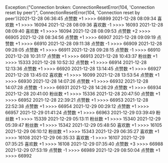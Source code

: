 Exception:("Connection broken: ConnectionResetError(104, 'Connection reset by peer')", ConnectionResetError(104, 'Connection reset by peer'))2021-12-28  06:36:45   点赞数 +1 >>>> 66899
2021-12-28  08:09:34   喜欢数 +1 >>>> 16094
2021-12-28  08:09:36   喜欢数 -1 >>>> 16093
2021-12-28  08:09:40   喜欢数 +1 >>>> 16094
2021-12-28  08:09:53   点赞数 +2 >>>> 66905
2021-12-28  08:34:56   点赞数 +1 >>>> 66907
2021-12-28  09:09:19   点赞数 +1 >>>> 66910
2021-12-28  09:11:38   点赞数 -1 >>>> 66909
2021-12-28  09:28:05   点赞数 +1 >>>> 66911
2021-12-28  09:28:15   点赞数 -1 >>>> 66910
2021-12-28  10:31:17   点赞数 +1 >>>> 66913
2021-12-28  10:43:37   粉丝数 +1 >>>> 15333
2021-12-28  10:52:32   点赞数 +1 >>>> 66914
2021-12-28  12:13:36   点赞数 +1 >>>> 66920
2021-12-28  13:14:45   点赞数 +1 >>>> 66927
2021-12-28  13:45:02   喜欢数 +1 >>>> 16099
2021-12-28  13:53:54   点赞数 +1 >>>> 66930
2021-12-28  14:07:26   点赞数 +1 >>>> 66932
2021-12-28  14:07:28   点赞数 -1 >>>> 66931
2021-12-28  14:26:29   点赞数 +1 >>>> 66934
2021-12-28  20:41:00   粉丝数 +1 >>>> 15336
2021-12-28  20:47:50   点赞数 +1 >>>> 66952
2021-12-28  22:39:21   点赞数 +1 >>>> 66953
2021-12-28  22:52:38   点赞数 +1 >>>> 66954
2021-12-29  00:29:12   点赞数 +1 >>>> 66957
2021-12-29  01:41:24   点赞数 +1 >>>> 66963
2021-12-29  03:39:49   粉丝数 +1 >>>> 15339
2021-12-29  05:13:11   粉丝数 +1 >>>> 15340
2021-12-29  05:39:47   粉丝数 +1 >>>> 15342
2021-12-29  05:48:50   喜欢数 +1 >>>> 16105
2021-12-29  06:10:12   粉丝数 +1 >>>> 15343
2021-12-29  06:35:27   喜欢数 +1 >>>> 16108
2021-12-29  06:35:33   喜欢数 -1 >>>> 16107
2021-12-29  07:35:25   喜欢数 +1 >>>> 16108
2021-12-29  07:35:40   点赞数 +3 >>>> 66988
2021-12-29  07:53:19   点赞数 -1 >>>> 66989
2021-12-29  08:50:04   点赞数 +1 >>>> 66992
